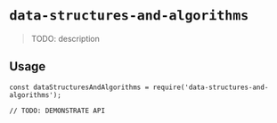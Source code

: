 # `data-structures-and-algorithms`

> TODO: description

## Usage

```
const dataStructuresAndAlgorithms = require('data-structures-and-algorithms');

// TODO: DEMONSTRATE API
```
